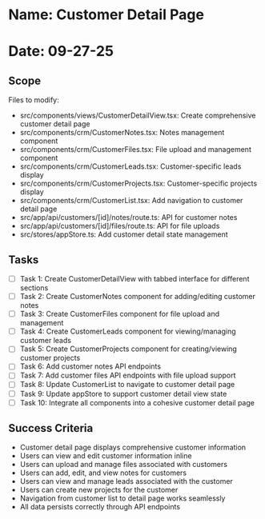 # Name: Customer Detail Page
# Date: 09-27-25

## Scope
Files to modify:
- src/components/views/CustomerDetailView.tsx: Create comprehensive customer detail page
- src/components/crm/CustomerNotes.tsx: Notes management component
- src/components/crm/CustomerFiles.tsx: File upload and management component
- src/components/crm/CustomerLeads.tsx: Customer-specific leads display
- src/components/crm/CustomerProjects.tsx: Customer-specific projects display
- src/components/crm/CustomerList.tsx: Add navigation to customer detail page
- src/app/api/customers/[id]/notes/route.ts: API for customer notes
- src/app/api/customers/[id]/files/route.ts: API for file uploads
- src/stores/appStore.ts: Add customer detail state management

## Tasks
- [ ] Task 1: Create CustomerDetailView with tabbed interface for different sections
- [ ] Task 2: Create CustomerNotes component for adding/editing customer notes
- [ ] Task 3: Create CustomerFiles component for file upload and management
- [ ] Task 4: Create CustomerLeads component for viewing/managing customer leads
- [ ] Task 5: Create CustomerProjects component for creating/viewing customer projects
- [ ] Task 6: Add customer notes API endpoints
- [ ] Task 7: Add customer files API endpoints with file upload support
- [ ] Task 8: Update CustomerList to navigate to customer detail page
- [ ] Task 9: Update appStore to support customer detail view state
- [ ] Task 10: Integrate all components into a cohesive customer detail page

## Success Criteria
- Customer detail page displays comprehensive customer information
- Users can view and edit customer information inline
- Users can upload and manage files associated with customers
- Users can add, edit, and view notes for customers
- Users can view and manage leads associated with the customer
- Users can create new projects for the customer
- Navigation from customer list to detail page works seamlessly
- All data persists correctly through API endpoints